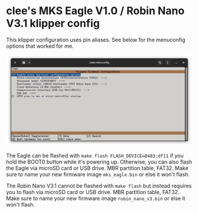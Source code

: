 # clee's MKS Eagle V1.0 / Robin Nano V3.1 klipper config

This klipper configuration uses pin aliases. See below for the menuconfig options that worked for me.

![make menuconfig: STM32F407, 48KiB bootloader, 8MHz crystal, USB on PA11/PA12](mks_eagle_v1.0-make_menuconfig.png "make menuconfig screenshot")

The Eagle can be flashed with `make flash FLASH_DEVICE=0483:df11` if you hold the BOOT0 button while it's powering up. Otherwise, you can also flash the Eagle via microSD card or USB drive. MBR partition table, FAT32. Make sure to name your new firmware image `mks_eagle.bin` or else it won't flash.

The Robin Nano V3.1 cannot be flashed with `make flash` but instead requires you to flash via microSD card or USB drive. MBR partition table, FAT32. Make sure to name your new firmware image `robin_nano_v3.bin` or else it won't flash.

